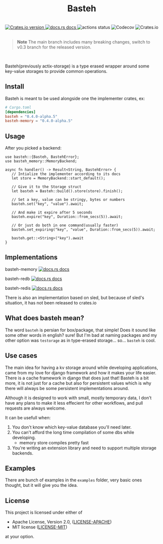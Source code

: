 <h1 align="center">Basteh</h1>
<br />

<div align="center">
  <a href="https://crates.io/crates/basteh">
    <img src="https://img.shields.io/crates/v/basteh.svg?style=flat-square"
    alt="Crates.io version" />
  </a>
  <a href="https://docs.rs/basteh">
    <img src="https://img.shields.io/badge/docs-latest-blue.svg?style=flat-square"
      alt="docs.rs docs" />
  </a>
  <img src="https://img.shields.io/github/actions/workflow/status/pooyamb/basteh/storage.yml?style=flat-square" alt="actions status" />
  <img alt="Codecov" src="https://img.shields.io/codecov/c/github/pooyamb/basteh?style=flat-square">
  <img alt="Crates.io" src="https://img.shields.io/crates/l/basteh?style=flat-square">
</div>

<br>

> **Note** The main branch includes many breaking changes, switch to v0.3 branch for the released version.

<br>

Basteh(previously actix-storage) is a type erased wrapper around some key-value storages to provide common operations.

## Install

Basteh is meant to be used alongside one the implementer crates, ex:

```toml
# Cargo.toml
[dependencies]
basteh = "0.4.0-alpha.5"
basteh-memory = "0.4.0-alpha.5"
```

## Usage

After you picked a backend:

```rust,ignore
use basteh::{Basteh, BastehError};
use basteh_memory::MemoryBackend;

async fn handler() -> Result<String, BastehError> {
   // Intialize the implementer according to its docs
   let store = MemoryBackend::start_default();

   // Give it to the Storage struct
   let basteh = Basteh::build().store(store).finish();

   // Set a key, value can be stringy, bytes or numbers
   basteh.set("key", "value").await;

   // And make it expire after 5 seconds
   basteh.expire("key", Duration::from_secs(5)).await;

   // Or just do both in one command(usually faster)
   basteh.set_expiring("key", "value", Duration::from_secs(5)).await;

   basteh.get::<String>("key").await
}
```

## Implementations

basteh-memory
<a href="https://docs.rs/basteh-memory">
<img src="https://img.shields.io/badge/docs-latest-blue.svg?style=flat-square"
      alt="docs.rs docs" />
</a>

basteh-redb
<a href="https://docs.rs/basteh-redb">
<img src="https://img.shields.io/badge/docs-latest-blue.svg?style=flat-square"
      alt="docs.rs docs" />
</a>

basteh-redis
<a href="https://docs.rs/basteh-redis">
<img src="https://img.shields.io/badge/docs-latest-blue.svg?style=flat-square"
      alt="docs.rs docs" />
</a>

There is also an implementation based on sled, but because of sled's situation, it has not been released to crates.io

## What does basteh mean?

The word `basteh` is persian for box/package, that simple! Does it sound like some other words in english? sure! But I'm bad at naming packages and my other option was `testorage` as in type-erased storage... so... `basteh` is cool.

## Use cases

The main idea for having a kv storage around while developing applications, came from my love for django framework and how it makes your life easier. There is a cache framework in django that does just that! Basteh is a bit more, it is not just for a cache but also for persistent values which is why there will always be some persistent implementations around.

Although it is designed to work with small, mostly temporary data, I don't have any plans to make it less effecient for other workflows, and pull requests are always welcome.

It can be usefull when:

1. You don't know which key-value database you'll need later.
2. You can't afford the long time compilation of some dbs while developing.
   - memory store compiles pretty fast
3. You're writing an extension library and need to support multiple storage backends.

## Examples

There are bunch of examples in the `examples` folder, very basic ones thought, but it will give you the idea.

## License

This project is licensed under either of

- Apache License, Version 2.0, ([LICENSE-APACHE](LICENSE-APACHE))
- MIT license ([LICENSE-MIT](LICENSE-MIT))

at your option.
